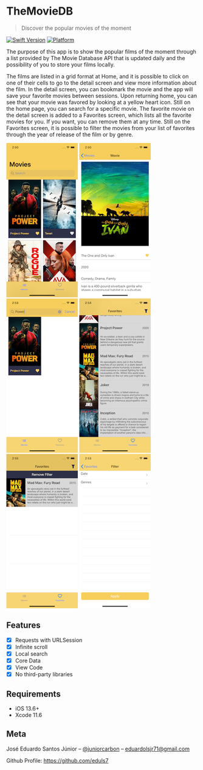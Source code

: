 # TheMovieDB 
 > Discover the popular movies of the moment

[![Swift Version][swift-image]][swift-url]
[![Platform](https://img.shields.io/cocoapods/p/LFAlertController.svg?style=flat)](http://cocoapods.org/pods/LFAlertController)


The purpose of this app is to show the popular films of the moment through a list provided by The Movie Database API that is updated daily and the possibility of you to store your films locally.

The films are listed in a grid format at Home, and it is possible to click on one of their cells to go to the detail screen and view more information about the film. In the detail screen, you can bookmark the movie and the app will save your favorite movies between sessions. Upon returning home, you can see that your movie was favored by looking at a yellow heart icon. Still on the home page, you can search for a specific movie. The favorite movie on the detail screen is added to a Favorites screen, which lists all the favorite movies for you. If you want, you can remove them at any time. Still on the Favorites screen, it is possible to filter the movies from your list of favorites through the year of release of the film or by genre.


![Alt text](/Screenshots/Home.png)
![Alt text](/Screenshots/DetailMovie.png)
![Alt text](/Screenshots/Search.png)
![Alt text](/Screenshots/FavoritesList.png)
![Alt text](/Screenshots/Appliedfilter.png)
![Alt text](/Screenshots/Filter.png)


## Features

- [x] Requests with URLSession
- [x] Infinite scroll
- [x] Local search
- [x] Core Data
- [x] View Code
- [x] No third-party libraries

## Requirements

- iOS 13.6+
- Xcode 11.6



## Meta

José Eduardo Santos Júnior – [@juniorcarbon](https://twitter.com/juniorcarbon) – eduardolsjr71@gmail.com

Github Profile: https://github.com/eduls7


[swift-image]:https://img.shields.io/badge/swift-5.0-orange.svg
[swift-url]: https://swift.org/
